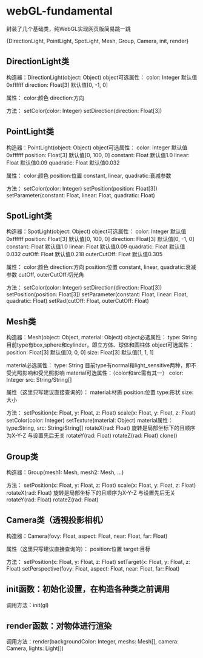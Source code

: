 # webGL-fundamental
封装了几个基础类，纯WebGL实现网页版简易跳一跳

{DirectionLight, PointLight, SpotLight, Mesh, Group, Camera, init, render}

DirectionLight类
-------------------------------------------------
构造器：DirectionLight(object: Object)
object可选属性：
color: Integer 默认值0xffffff
direction: Float[3] 默认值[0, -1, 0]

属性：
color:颜色
direction:方向

方法：
setColor(color: Integer)
setDirection(direction: Float[3])


PointLight类
-------------------------------------------------
构造器：PointLight(object: Object)
object可选属性：
color: Integer 默认值0xffffff
position: Float[3] 默认值[0, 100, 0]
constant: Float 默认值1.0
linear: Float 默认值0.09
quadratic: Float 默认值0.032

属性：
color:颜色
position:位置
constant, linear, quadratic:衰减参数

方法：
setColor(color: Integer)
setPosition(position: Float[3])
setParameter(constant: Float, linear: Float, quadratic: Float)


SpotLight类
-------------------------------------------------
构造器：SpotLight(object: Object)
object可选属性：
color: Integer 默认值0xffffff
position: Float[3] 默认值[0, 100, 0]
direction: Float[3] 默认值[0, -1, 0]
constant: Float 默认值1.0
linear: Float 默认值0.09
quadratic: Float 默认值0.032
cutOff: Float 默认值0.218
outerCutOff: Float 默认值0.305

属性：
color:颜色
direction:方向
position:位置
constant, linear, quadratic:衰减参数
cutOff, outerCutOff:切光角

方法：
setColor(color: Integer)
setDirection(direction: Float[3])
setPosition(position: Float[3])
setParameter(constant: Float, linear: Float, quadratic: Float)
setRad(cutOff: Float, outerCutOff: Float)


Mesh类
-------------------------------------------------
构造器：Mesh(object: Object, material: Object)
object必选属性：
type: String 目前type有box,sphere和cylinder，即立方体、球体和圆柱体
object可选属性：
position: Float[3] 默认值[0, 0, 0]
size: Float[3] 默认值[1, 1, 1]

material必选属性：
type: String 目前type有normal和light_sensitive两种，即不受光照影响和受光照影响
material可选属性：（color和src需有其一）
color: Integer
src: String/String[]

属性（这里只写建议直接查询的）：
material:材质
position:位置
type:形状
size:大小

方法：
setPosition(x: Float, y: Float, z: Float)
scale(x: Float, y: Float, z: Float)
setColor(color: Integer)
setTexture(material: Object) material属性：type:String, src: String/String[]
rotateX(rad: Float) 旋转是局部坐标下的且顺序为X-Y-Z 与设置先后无关
rotateY(rad: Float)
rotateZ(rad: Float)
clone()


Group类
-------------------------------------------------
构造器：Group(mesh1: Mesh, mesh2: Mesh, ...)

方法：
setPosition(x: Float, y: Float, z: Float)
scale(x: Float, y: Float, z: Float)
rotateX(rad: Float) 旋转是局部坐标下的且顺序为X-Y-Z 与设置先后无关
rotateY(rad: Float)
rotateZ(rad: Float)


Camera类（透视投影相机）
-------------------------------------------------
构造器：Camera(fovy: Float, aspect: Float, near: Float, far: Float)

属性（这里只写建议直接查询的）：
position:位置
target:目标

方法：
setPosition(x: Float, y: Float, z: Float)
setTarget(x: Float, y: Float, z: Float)
setPerspective(fovy: Float, aspect: Float, near: Float, far: Float)


init函数：初始化设置，在构造各种类之前调用
-------------------------------------------------
调用方法：init(gl)

render函数：对物体进行渲染
-------------------------------------------------
调用方法：render(backgroundColor: Integer, meshs: Mesh[], camera: Camera, lights: Light[])

